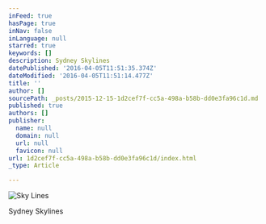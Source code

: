 ```yaml
---
inFeed: true
hasPage: true
inNav: false
inLanguage: null
starred: true
keywords: []
description: Sydney Skylines
datePublished: '2016-04-05T11:51:35.374Z'
dateModified: '2016-04-05T11:51:14.477Z'
title: ''
author: []
sourcePath: _posts/2015-12-15-1d2cef7f-cc5a-498a-b58b-dd0e3fa96c1d.md
published: true
authors: []
publisher:
  name: null
  domain: null
  url: null
  favicon: null
url: 1d2cef7f-cc5a-498a-b58b-dd0e3fa96c1d/index.html
_type: Article

---
```

![Sky Lines](https://s3-us-west-2.amazonaws.com/the-grid-img/p/682395fff472377df3c486b47a25c3b875e1ef47.jpg)

Sydney Skylines